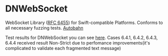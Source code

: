 # DNWebSocket

WebSocket Library ([RFC 6455](https://tools.ietf.org/html/rfc6455>)) for Swift-compatible Platforms.
Conforms to all necessary fuzzing tests. [Autobahn](http://autobahn.ws/testsuite/>)

Test results for DNWebSocket you can see [here](https://glebradchenko.github.io/dnwebsocket.github.io/).
Cases 6.4.1, 6.4.2, 6.4.3, 6.4.4 received result Non-Strict due to perfomance improvements(it's complicated to validate each fragmented text message)
